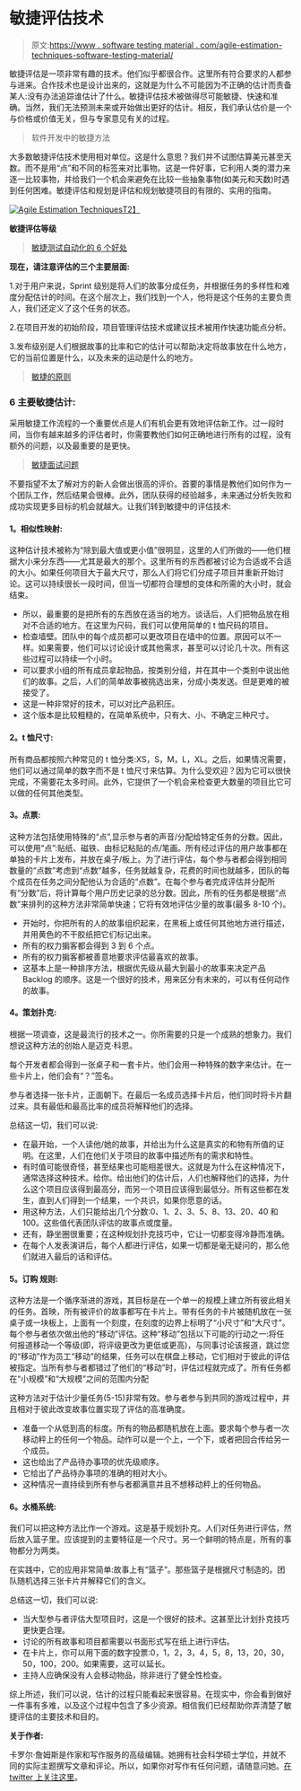 # 敏捷评估技术

> 原文:[https://www . software testing material . com/agile-estimation-techniques-software-testing-material/](https://www.softwaretestingmaterial.com/agile-estimation-techniques-software-testing-material/)

敏捷评估是一项非常有趣的技术。他们似乎都很合作。这里所有符合要求的人都参与进来。合作技术也是设计出来的，这就是为什么不可能因为不正确的估计而责备某人:没有办法追踪谁估计了什么。敏捷评估技术被做得尽可能敏捷、快速和准确。当然，我们无法预测未来或开始做出更好的估计。相反，我们承认估价是一个与价格或价值无关，但与专家意见有关的过程。

> 软件开发中的敏捷方法

大多数敏捷评估技术使用相对单位。这是什么意思？我们并不试图估算美元甚至天数。而不是用“点”和不同的标签来对比事物。这是一件好事，它利用人类的潜力来逐一比较事物，并给我们一个机会来避免在比较一些抽象事物(如美元和天数)时遇到任何困难。敏捷评估和规划是评估和规划敏捷项目的有限的、实用的指南。

[![Agile Estimation Techniques](../Images/af1a142cb80ab95174486d1edb2186ff.png)T2】](https://www.softwaretestingmaterial.com/wp-content/uploads/2018/08/Agile-Estimation-Techniques.png)

**敏捷评估等级**

> [敏捷测试自动化的 6 个好处](https://www.softwaretestingmaterial.com/6-benefits-agile-testing-automation/)

**现在，请注意评估的三个主要层面:**

1.对于用户来说，Sprint 级别是将人们的故事分成任务，并根据任务的多样性和难度分配估计的时间。在这个层次上，我们找到一个人，他将是这个任务的主要负责人，我们还定义了这个任务的状态。

2.在项目开发的初始阶段，项目管理评估技术或建议技术被用作快速功能点分析。

3.发布级别是人们根据故事的比率和它的估计可以帮助决定将故事放在什么地方，它的当前位置是什么，以及未来的运动是什么的地方。

> [敏捷的原则](https://www.softwaretestingmaterial.com/principles-agile-software-development/)

### **6** **主要敏捷估计:**

采用敏捷工作流程的一个重要优点是人们有机会更有效地评估新工作。过一段时间，当你有越来越多的评估者时，你需要教他们如何正确地进行所有的过程，没有额外的问题，以及最重要的是更快。

> [敏捷面试问题](https://www.softwaretestingmaterial.com/agile-testing-interview-questions/)

不要指望不太了解对方的新人会做出很高的评价。首要的事情是教他们如何作为一个团队工作，然后结果会很棒。此外，团队获得的经验越多，未来通过分析失败和成功实现更多目标的机会就越大。让我们转到敏捷中的评估技术:

#### **1。相似性映射:**

这种估计技术被称为“除到最大值或更小值”很明显，这里的人们所做的——他们根据大小来分东西——尤其是最大的那个。这里所有的东西都被讨论为合适或不合适的大小。如果任何项目大于最大尺寸，那么人们将它们分成子项目并重新开始讨论。这可以持续很长一段时间，但当一切都符合理想的变体和所需的大小时，就会结束。

*   所以，最重要的是把所有的东西放在适当的地方。谈话后，人们把物品放在相对不合适的地方。在这里为尺码，我们可以使用简单的 t 恤尺码的项目。
*   检查墙壁。团队中的每个成员都可以更改项目在墙中的位置。原因可以不一样。如果需要，他们可以讨论设计或其他需求，甚至可以讨论几十次。所有这些过程可以持续一个小时。
*   可以要求小组的所有成员拿起物品，按类别分组，并在其中一个类别中说出他们的故事。之后，人们的简单故事被挑选出来，分成小类发送。但是更难的被接受了。
*   这是一种非常好的技术，可以对比产品积压。
*   这个版本是比较粗糙的，在简单系统中，只有大、小、不确定三种尺寸。

#### **2。t 恤尺寸:**

所有商品都按照六种常见的 t 恤分类:XS，S，M，L，XL。之后，如果情况需要，他们可以通过简单的数字而不是 t 恤尺寸来估算。为什么受欢迎？因为它可以很快完成，不需要花太多时间。此外，它提供了一个机会来检查更大数量的项目比它可以做的任何其他类型。

#### **3。点票:**

这种方法包括使用特殊的“点”,显示参与者的声音/分配给特定任务的分数。因此，可以使用“点”:贴纸、磁铁、由标记粘贴的点/笔画。所有经过评估的用户故事都在单独的卡片上发布，并放在桌子/板上。为了进行评估，每个参与者都会得到相同数量的“点数”考虑到“点数”越多，任务就越复杂，花费的时间也就越多，团队的每个成员在任务之间分配他认为合适的“点数”。在每个参与者完成评估并分配所有“分数”后，将计算每个用户历史记录的总分数。因此，所有的任务都是根据“点数”来排列的这种方法非常简单快速；它将有效地评估少量的故事(最多 8-10 个)。

*   开始时，你把所有的人的故事组织起来，在黑板上或任何其他地方进行描述，并用黄色的不干胶纸把它们标记出来。
*   所有的权力掮客都会得到 3 到 6 个点。
*   所有的权力掮客都被善意地要求评估最喜欢的故事。
*   这基本上是一种排序方法，根据优先级从最大到最小的故事来决定产品 Backlog 的顺序。这是一个很好的技术，用来区分有未来的，可以有任何动作的故事。

#### **4。策划扑克:**

根据一项调查，这是最流行的技术之一。你所需要的只是一个成熟的想象力。我们想说这种方法的创始人是迈克·科恩。

每个开发者都会得到一张桌子和一套卡片。他们会用一种特殊的数字来估计。在一些卡片上，他们会有“？”签名。

参与者选择一张卡片，正面朝下。在最后一名成员选择卡片后，他们同时将卡片翻过来。具有最低和最高比率的成员将解释他们的选择。

总结这一切，我们可以说:

*   在最开始，一个人读他/她的故事，并给出为什么这是真实的和物有所值的证明。在这里，人们在他们关于项目的故事中描述所有的需求和特性。
*   有时值可能很奇怪，甚至结果也可能相差很大。这就是为什么在这种情况下，通常选择这种技术。给你。给出他们的估计后，人们也解释他们的选择，为什么这个项目应该得到最高分，而另一个项目应该得到最低分。所有这些都在发生，直到人们得到一个结果，一个共识，如果你愿意的话。
*   用这种方法，人们只能给出几个分数:0、1、2、3、5、8、13、20、40 和 100。这些值代表团队评估的故事点或度量。
*   还有，静坐圈很重要；在这种规划扑克技巧中，它让一切都变得冷静而准确。
*   在每个人发表演讲后，每个人都进行评估，如果一切都是毫无疑问的，那么他们就进入最后的话和评估。

#### **5。订购** **规则:**

这种方法是一个循序渐进的游戏，其目标是在一个单一的规模上建立所有彼此相关的任务。首映，所有被评价的故事都写在卡片上。带有任务的卡片被随机放在一张桌子或一块板上，上面有一个刻度，在刻度的边界上标明了“小尺寸”和“大尺寸”。每个参与者依次做出他的“移动”评估。这种“移动”包括以下可能的行动之一:将任何报道移动一个等级(即，将评级更改为更低或更高)，与同事讨论该报道，跳过您的“移动”作为员工“移动”的结果，任务可以在棋盘上移动，它们相对于彼此的评估被指定。当所有参与者都错过了他们的“移动”时，评估过程就完成了。所有任务都在“小规模”和“大规模”之间的范围内分配

这种方法对于估计少量任务(5-15)非常有效。参与者参与到共同的游戏过程中，并且相对于彼此改变故事位置实现了评估的高准确度。

*   准备一个从低到高的标度。所有的物品都随机放在上面。要求每个参与者一次移动秤上的任何一个物品。动作可以是一个上，一个下，或者把回合传给另一个成员。
*   这也给出了产品待办事项的优先级顺序。
*   它给出了产品待办事项的准确的相对大小。
*   这种情况一直持续到所有参与者都满意并且不想移动秤上的任何物品。

#### **6。水桶系统:**

我们可以把这种方法比作一个游戏。这是基于规划扑克。人们对任务进行评估，然后放入篮子里。应该提到的主要特征是一个尺寸。另一个鲜明的特点是，所有的事物都分为两类。

在实践中，它的应用非常简单:故事上有“篮子”。那些篮子是根据尺寸制造的。团队随机选择三张卡片并解释它们的含义。

总结这一切，我们可以说:

*   当大型参与者评估大型项目时，这是一个很好的技术。这甚至比计划扑克技巧更快更合理。
*   讨论的所有故事和项目都需要以书面形式写在纸上进行评估。
*   在卡片上，你可以用下面的数字投票:0，1，2，3，4，5，8，13，20，30，50，100，200。如果需要，这可以延长。
*   主持人应确保没有人会移动物品，除非进行了健全性检查。

综上所述，我们可以说，估计的过程只能看起来很容易。在现实中，你会看到做好一件事有多难，以及这个过程中包含了多少资源。相信我们已经帮助你弄清楚了敏捷评估的主要技术和目的。

**关于作者:**

卡罗尔·詹姆斯是作家和写作服务的高级编辑。她拥有社会科学硕士学位，并就不同的实际主题撰写文章和评论。所以，如果你对写作有任何问题，请随意问她。[在 twitter 上关注这里](https://twitter.com/Caroline_James0)。